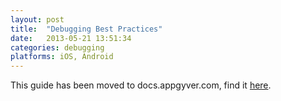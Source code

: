 ```yaml
---
layout: post
title:  "Debugging Best Practices"
date:   2013-05-21 13:51:34
categories: debugging
platforms: iOS, Android
---
```


This guide has been moved to docs.appgyver.com, find it [here](http://docs.appgyver.com/tooling/cli/debugging/best-practices/).
